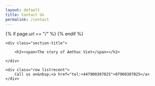 ```yaml
---
layout: default
title: Contact Us
permalink: /contact
---
```


{% if page.url == "/" %}
{% endif %}

<section class="recent-posts">

    <div class="section-title">

        <h2><span>The story of Amthuc Viet</span></h2>

    </div>

    <div class="row listrecent">
        Call us on&nbsp;<a href="tel:+447900307025">07900307025</a>
    </div>

</section>




